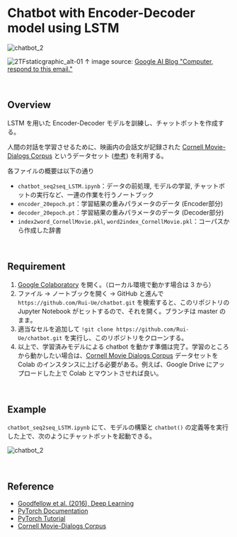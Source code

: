 
# Chatbot with Encoder-Decoder model using LSTM

![chatbot_2](https://user-images.githubusercontent.com/55879719/105046057-f4ecd000-5aab-11eb-9efa-45440e8583cc.gif)

![2TFstaticgraphic_alt-01](https://user-images.githubusercontent.com/55879719/105035831-fb287f80-5a9e-11eb-9c73-2c4998da7f42.png)
↑ image source: [Google AI Blog "Computer, respond to this email."](https://ai.googleblog.com/2015/11/computer-respond-to-this-email.html)

<br>

## Overview

LSTM を用いた Encoder-Decoder モデルを訓練し、チャットボットを作成する。

人間の対話を学習させるために、映画内の会話文が記録された [Cornell Movie-Dialogs Corpus](https://www.cs.cornell.edu/~cristian/Cornell_Movie-Dialogs_Corpus.html) というデータセット ([参考](https://db-event.jpn.org/deim2016/papers/81.pdf)) を利用する。

各ファイルの概要は以下の通り
- `chatbot_seq2seq_LSTM.ipynb`：データの前処理, モデルの学習, チャットボットの実行など、一連の作業を行うノートブック
- `encoder_20epoch.pt`：学習結果の重みパラメータのデータ (Encoder部分)
- `decoder_20epoch.pt`：学習結果の重みパラメータのデータ (Decoder部分)
- `index2word_CornellMovie.pkl`, `word2index_CornellMovie.pkl`：コーパスから作成した辞書

<br>

## Requirement

1. [Google Colaboratory](https://colab.research.google.com/notebooks/welcome.ipynb?hl=ja) を開く。（ローカル環境で動かす場合は 3 から）
2. ファイル -> ノートブックを開く -> GitHub と進んで `https://github.com/Rui-Ue/chatbot.git` を検索すると、このリポジトリの Jupyter Notebook がヒットするので、それを開く。ブランチは master のまま。
3. 適当なセルを追加して `!git clone https://github.com/Rui-Ue/chatbot.git` を実行し、このリポジトリをクローンする。
4. 以上で、学習済みモデルによる chatbot を動かす準備は完了。学習のところから動かしたい場合は、[Cornell Movie Dialogs Corpus](https://www.cs.cornell.edu/~cristian/Cornell_Movie-Dialogs_Corpus.html) データセットを Colab のインスタンスに上げる必要がある。例えば、Google Drive にアップロードした上で Colab とマウントさせれば良い。

<br>

## Example

`chatbot_seq2seq_LSTM.ipynb` にて、モデルの構築と `chatbot()` の定義等を実行した上で、次のようにチャットボットを起動できる。

![chatbot_2](https://user-images.githubusercontent.com/55879719/105046057-f4ecd000-5aab-11eb-9efa-45440e8583cc.gif)

<br>

## Reference

- [Goodfellow et al. (2016), Deep Learning](https://www.deeplearningbook.org/)
- [PyTorch Documentation](https://pytorch.org/docs/stable/index.html)
- [PyTorch Tutorial](https://pytorch.org/tutorials/)
- [Cornell Movie-Dialogs Corpus](https://www.cs.cornell.edu/~cristian/Cornell_Movie-Dialogs_Corpus.html)

